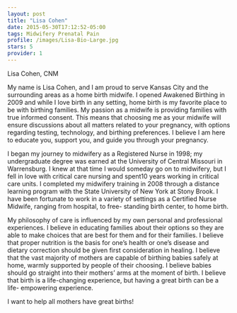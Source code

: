 ```yaml
---
layout: post
title: "Lisa Cohen"
date: 2015-05-30T17:12:52-05:00
tags: Midwifery Prenatal Pain
profile: /images/Lisa-Bio-Large.jpg
stars: 5
provider: 1
---
```


Lisa Cohen, CNM

My name is Lisa Cohen, and I am proud to serve Kansas City and the surrounding areas as a home birth midwife. I opened Awakened Birthing in 2009 and while I love birth in any setting, home birth is my favorite place to be with birthing families. My passion as a midwife is providing families with true informed consent. This means that choosing me as your midwife will ensure discussions about all matters related to your pregnancy, with options regarding testing, technology, and birthing preferences. I believe I am here to educate you, support you, and guide you through your pregnancy.

I began my journey to midwifery as a Registered Nurse in 1998; my undergraduate degree was earned at the University of Central Missouri in Warrensburg. I knew at that time I would someday go on to midwifery, but I fell in love with critical care nursing and spent10 years working in critical care units. I completed my midwifery training in 2008 through a distance learning program with the State University of New York at Stony Brook. I have been fortunate to work in a variety of settings as a Certified Nurse Midwife, ranging from hospital, to free- standing birth center, to home birth.

My philosophy of care is influenced by my own personal and professional experiences. I believe in educating families about their options so they are able to make choices that are best for them and for their families. I believe that proper nutrition is the basis for one’s health or one’s disease and dietary correction should be given first consideration in healing. I believe that the vast majority of mothers are capable of birthing babies safely at home, warmly supported by people of their choosing. I believe babies should go straight into their mothers’ arms at the moment of birth. I believe that birth is a life-changing experience, but having a great birth can be a life- empowering experience.

I want to help all mothers have great births!
